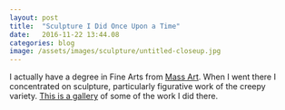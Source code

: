 ```yaml
---
layout: post
title:  "Sculpture I Did Once Upon a Time"
date:   2016-11-22 13:44.08
categories: blog
image: /assets/images/sculpture/untitled-closeup.jpg
---
```


I actually have a degree in Fine Arts from [Mass Art](http://www.massart.edu).
When I went there I concentrated on sculpture, particularly figurative
work of the creepy variety.
[This is a gallery](/sculpture/) of some of the work I did
there.
